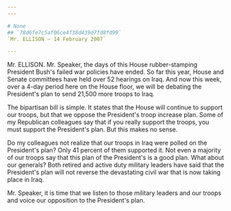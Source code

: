 ```yaml
---
---

# None
## `78d6fe7c5af06ce4f38d439d7fd8fd99`
`Mr. ELLISON — 14 February 2007`

---
```



Mr. ELLISON. Mr. Speaker, the days of this House rubber-stamping 
President Bush's failed war policies have ended. So far this year, 
House and Senate committees have held over 52 hearings on Iraq. And now 
this week, over a 4-day period here on the House floor, we will be 
debating the President's plan to send 21,500 more troops to Iraq.

The bipartisan bill is simple. It states that the House will continue 
to support our troops, but that we oppose the President's troop 
increase plan. Some of my Republican colleagues say that if you really 
support the troops, you must support the President's plan. But this 
makes no sense.

Do my colleagues not realize that our troops in Iraq were polled on 
the President's plan? Only 41 percent of them supported it. Not even a 
majority of our troops say that this plan of the President's is a good 
plan. What about our generals? Both retired and active duty military 
leaders have said that the President's plan will not reverse the 
devastating civil war that is now taking place in Iraq.

Mr. Speaker, it is time that we listen to those military leaders and 
our troops and voice our opposition to the President's plan.
